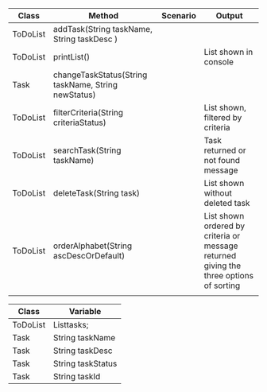 | Class    | Method                                              | Scenario | Output                                                                                 |
|----------|-----------------------------------------------------|----------|----------------------------------------------------------------------------------------|
| ToDoList | addTask(String taskName, String taskDesc )          |          |                                                                                        |
| ToDoList | printList()                                         |          | List shown in console                                                                  |
| Task     | changeTaskStatus(String taskName, String newStatus) |          |                                                                                        |
| ToDoList | filterCriteria(String criteriaStatus)               |          | List shown, filtered by criteria                                                       |
| ToDoList | searchTask(String taskName)                         |          | Task returned or not found message                                                     |
| ToDoList | deleteTask(String task)                             |          | List shown without deleted task                                                        |
| ToDoList | orderAlphabet(String ascDescOrDefault)              |          | List shown ordered by criteria or message returned giving the three options of sorting |
|          |                                                     |          |                                                                                        |




| Class    | Variable          |
|----------|-------------------|
| ToDoList | List<Task>tasks;  |
| Task     | String taskName   |
| Task     | String taskDesc   |
| Task     | String taskStatus |
| Task     | String taskId     |
